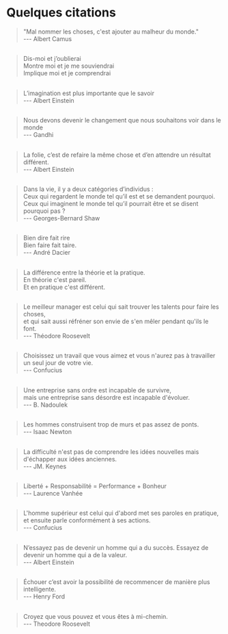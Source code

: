 # Quelques citations

> "Mal nommer les choses, c'est ajouter au malheur du monde."    
> --- Albert Camus  
   
##  
> Dis-moi et j’oublierai  
> Montre moi et je me souviendrai  
> Implique moi et je comprendrai  
  
##  
> L’imagination est plus importante que le savoir    
> --- Albert Einstein
  
##  
> Nous devons devenir le changement que nous souhaitons voir dans le monde  
> --- Gandhi  
  
##  
> La folie, c’est de refaire la même chose  et d’en attendre un résultat différent.  
> --- Albert Einstein
  
##  
> Dans la vie, il y a deux catégories d’individus :  
> Ceux qui regardent le monde tel qu’il est et se demandent pourquoi.  
> Ceux qui imaginent le monde tel qu’il pourrait être et se disent pourquoi pas ?  
> --- Georges-Bernard Shaw  
  
##    
> Bien dire fait rire  
> Bien faire fait taire.  
> --- André Dacier  

##  
> La différence entre la théorie et la pratique.   
> En théorie c'est pareil.  
> Et en pratique c'est différent.  

##
> Le meilleur manager est celui qui sait trouver les talents pour faire les choses,  
> et qui sait aussi réfréner son envie de s'en mêler pendant qu'ils le font.  
> --- Théodore Roosevelt  

##  
> Choisissez un travail que vous aimez et vous n'aurez pas à travailler un seul jour de votre vie.  
> --- Confucius  

##  
> Une entreprise sans ordre est incapable de survivre,  
> mais une entreprise sans désordre est incapable d'évoluer.  
> --- B. Nadoulek  

##  
>  Les hommes construisent trop de murs et pas assez de ponts.  
>  --- Isaac Newton

##  
> La difficulté n'est pas de comprendre les idées nouvelles mais d'échapper aux idées anciennes.  
> --- JM. Keynes

##  
> Liberté + Responsabilité = Performance + Bonheur  
> --- Laurence Vanhée    

##  
> L'homme supérieur est celui qui d'abord met ses paroles en pratique,  
> et ensuite parle conformément à ses actions.  
> --- Confucius  

## 
> N’essayez pas de devenir un homme qui a du succès. Essayez de devenir un homme qui a de la valeur.  
> --- Albert Einstein  

## 
> Échouer c’est avoir la possibilité de recommencer de manière plus intelligente.  
> --- Henry Ford    

## 
> Croyez que vous pouvez et vous êtes à mi-chemin.  
> --- Theodore Roosevelt  

## 


